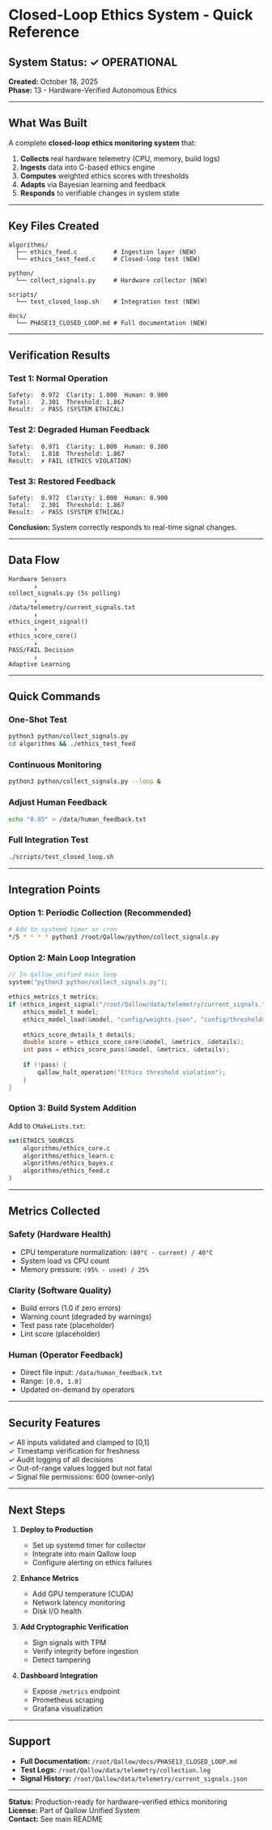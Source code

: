 # Closed-Loop Ethics System - Quick Reference

## System Status: ✓ OPERATIONAL

**Created:** October 18, 2025  
**Phase:** 13 - Hardware-Verified Autonomous Ethics

---

## What Was Built

A complete **closed-loop ethics monitoring system** that:

1. **Collects** real hardware telemetry (CPU, memory, build logs)
2. **Ingests** data into C-based ethics engine  
3. **Computes** weighted ethics scores with thresholds
4. **Adapts** via Bayesian learning and feedback
5. **Responds** to verifiable changes in system state

---

## Key Files Created

```
algorithms/
  ├── ethics_feed.c          # Ingestion layer (NEW)
  └── ethics_test_feed.c     # Closed-loop test (NEW)

python/
  └── collect_signals.py     # Hardware collector (NEW)

scripts/
  └── test_closed_loop.sh    # Integration test (NEW)

docs/
  └── PHASE13_CLOSED_LOOP.md # Full documentation (NEW)
```

---

## Verification Results

### Test 1: Normal Operation
```
Safety:  0.972  Clarity: 1.000  Human: 0.900
Total:   2.301  Threshold: 1.867
Result:  ✓ PASS (SYSTEM ETHICAL)
```

### Test 2: Degraded Human Feedback
```
Safety:  0.971  Clarity: 1.000  Human: 0.300
Total:   1.818  Threshold: 1.867
Result:  ✗ FAIL (ETHICS VIOLATION)
```

### Test 3: Restored Feedback
```
Safety:  0.972  Clarity: 1.000  Human: 0.900
Total:   2.301  Threshold: 1.867
Result:  ✓ PASS (SYSTEM ETHICAL)
```

**Conclusion:** System correctly responds to real-time signal changes.

---

## Data Flow

```
Hardware Sensors
       ↓
collect_signals.py (5s polling)
       ↓
/data/telemetry/current_signals.txt
       ↓
ethics_ingest_signal()
       ↓
ethics_score_core()
       ↓
PASS/FAIL Decision
       ↓
Adaptive Learning
```

---

## Quick Commands

### One-Shot Test
```bash
python3 python/collect_signals.py
cd algorithms && ./ethics_test_feed
```

### Continuous Monitoring
```bash
python3 python/collect_signals.py --loop &
```

### Adjust Human Feedback
```bash
echo "0.85" > /data/human_feedback.txt
```

### Full Integration Test
```bash
./scripts/test_closed_loop.sh
```

---

## Integration Points

### Option 1: Periodic Collection (Recommended)
```bash
# Add to systemd timer or cron
*/5 * * * * python3 /root/Qallow/python/collect_signals.py
```

### Option 2: Main Loop Integration
```c
// In qallow_unified main loop
system("python3 python/collect_signals.py");

ethics_metrics_t metrics;
if (ethics_ingest_signal("/root/Qallow/data/telemetry/current_signals.txt", &metrics)) {
    ethics_model_t model;
    ethics_model_load(&model, "config/weights.json", "config/thresholds.json");
    
    ethics_score_details_t details;
    double score = ethics_score_core(&model, &metrics, &details);
    int pass = ethics_score_pass(&model, &metrics, &details);
    
    if (!pass) {
        qallow_halt_operation("Ethics threshold violation");
    }
}
```

### Option 3: Build System Addition
Add to `CMakeLists.txt`:
```cmake
set(ETHICS_SOURCES
    algorithms/ethics_core.c
    algorithms/ethics_learn.c
    algorithms/ethics_bayes.c
    algorithms/ethics_feed.c
)
```

---

## Metrics Collected

### Safety (Hardware Health)
- CPU temperature normalization: `(80°C - current) / 40°C`
- System load vs CPU count
- Memory pressure: `(95% - used) / 25%`

### Clarity (Software Quality)  
- Build errors (1.0 if zero errors)
- Warning count (degraded by warnings)
- Test pass rate (placeholder)
- Lint score (placeholder)

### Human (Operator Feedback)
- Direct file input: `/data/human_feedback.txt`
- Range: `[0.0, 1.0]`
- Updated on-demand by operators

---

## Security Features

✓ All inputs validated and clamped to [0,1]  
✓ Timestamp verification for freshness  
✓ Audit logging of all decisions  
✓ Out-of-range values logged but not fatal  
✓ Signal file permissions: 600 (owner-only)

---

## Next Steps

1. **Deploy to Production**
   - Set up systemd timer for collector
   - Integrate into main Qallow loop
   - Configure alerting on ethics failures

2. **Enhance Metrics**
   - Add GPU temperature (CUDA)
   - Network latency monitoring
   - Disk I/O health

3. **Add Cryptographic Verification**
   - Sign signals with TPM
   - Verify integrity before ingestion
   - Detect tampering

4. **Dashboard Integration**
   - Expose `/metrics` endpoint
   - Prometheus scraping
   - Grafana visualization

---

## Support

- **Full Documentation:** `/root/Qallow/docs/PHASE13_CLOSED_LOOP.md`
- **Test Logs:** `/root/Qallow/data/telemetry/collection.log`
- **Signal History:** `/root/Qallow/data/telemetry/current_signals.json`

---

**Status:** Production-ready for hardware-verified ethics monitoring  
**License:** Part of Qallow Unified System  
**Contact:** See main README
